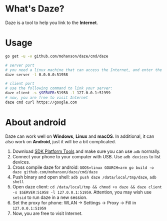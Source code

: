 # What's Daze?

Daze is a tool to help you link to the **Internet**.

# Usage

```sh
go get -u -v github.com/mohanson/daze/cmd/daze

# server port
# you need a linux machine that can access the Internet, and enter the following command:
daze server -l 0.0.0.0:51958

# client port
# use the following command to link your server:
daze client -s $SERVER:51958 -l 127.0.0.1:51959
# now, you are free to visit Internet
daze cmd curl https://google.com
```

# About android

Daze can work well on **Windows**, **Linux** and **macOS**. In additional, it can also work on **Android**, just it will be a bit complicated.

1. Download [SDK Platform Tools](https://developer.android.com/studio/releases/platform-tools) and make sure you can use `adb` normally.
2. Connect your phone to your computer with USB. Use `adb devices` to list devices.
2. Cross compile daze for android: `GOOS=linux GOARCH=arm go build -o daze github.com/mohanson/daze/cmd/daze`
4. Push binary and open shell: `adb push daze /data/local/tmp/daze`, `adb shell`
5. Open daze client: `cd /data/local/tmp && chmod +x daze && daze client -s $SERVER:51958 -l 127.0.0.1:51959`. Attention, you may wish use `setsid` to run daze in a new session.
6. Set the proxy for phone: WLAN -> Settings -> Proxy -> Fill in `127.0.0.1:51959`
7. Now, you are free to visit Internet.
